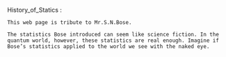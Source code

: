 
History_of_Statics :

	This web page is tribute to Mr.S.N.Bose.

	The statistics Bose introduced can seem like science fiction. In the quantum world, however, these statistics are real enough. Imagine if Bose’s statistics applied to the world we see with the naked eye.